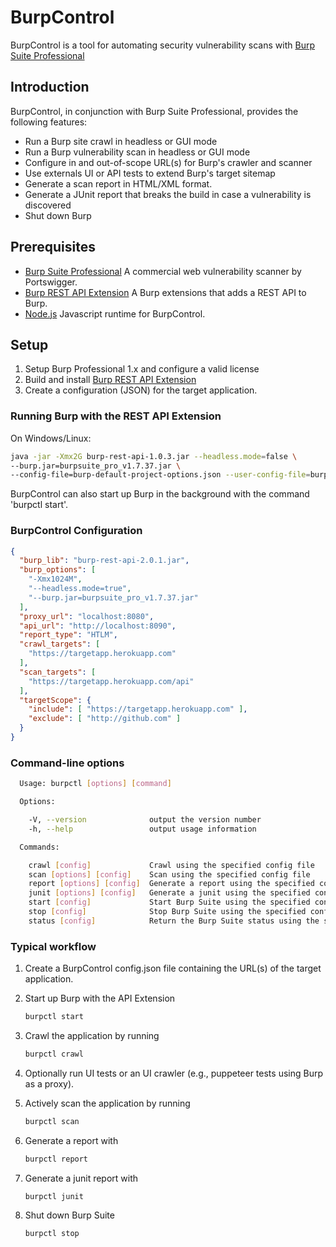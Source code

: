 # BurpControl

BurpControl is a tool for automating security vulnerability scans with [Burp Suite Professional]


## Introduction

BurpControl, in conjunction with Burp Suite Professional, provides the following features:

* Run a Burp site crawl in headless or GUI mode
* Run a Burp vulnerability scan in headless or GUI mode
* Configure in and out-of-scope URL(s) for Burp's crawler and scanner
* Use externals UI or API tests to extend Burp's target sitemap
* Generate a scan report in HTML/XML format.
* Generate a JUnit report that breaks the build in case a vulnerability is discovered
* Shut down Burp

## Prerequisites

* [Burp Suite Professional]
  A commercial web vulnerability scanner by Portswigger.
* [Burp REST API Extension]
  A Burp extensions that adds a REST API to Burp.
* [Node.js]
  Javascript runtime for BurpControl.
  
## Setup

1. Setup Burp Professional 1.x and configure a valid license
2. Build and install [Burp REST API Extension]
3. Create a configuration (JSON) for the target application.

### Running Burp with the REST API Extension

On Windows/Linux:

```sh
java -jar -Xmx2G burp-rest-api-1.0.3.jar --headless.mode=false \
--burp.jar=burpsuite_pro_v1.7.37.jar \
--config-file=burp-default-project-options.json --user-config-file=burp-user-options.json
```

BurpControl can also start up Burp in the background with the command 'burpctl start'.

### BurpControl Configuration

```json
{
  "burp_lib": "burp-rest-api-2.0.1.jar",
  "burp_options": [
    "-Xmx1024M",
    "--headless.mode=true",
    "--burp.jar=burpsuite_pro_v1.7.37.jar"
  ],
  "proxy_url": "localhost:8080",
  "api_url": "http://localhost:8090",
  "report_type": "HTLM",
  "crawl_targets": [
    "https://targetapp.herokuapp.com" 
  ],
  "scan_targets": [
    "https://targetapp.herokuapp.com/api"
  ],
  "targetScope": {
    "include": [ "https://targetapp.herokuapp.com" ],
    "exclude": [ "http://github.com" ]
  }
}
```

### Command-line options

```sh
  Usage: burpctl [options] [command]

  Options:

    -V, --version              output the version number
    -h, --help                 output usage information

  Commands:

    crawl [config]             Crawl using the specified config file
    scan [options] [config]    Scan using the specified config file
    report [options] [config]  Generate a report using the specified config file
    junit [options] [config]   Generate a junit using the specified config file  
    start [config]             Start Burp Suite using the specified config file
    stop [config]              Stop Burp Suite using the specified config file
    status [config]            Return the Burp Suite status using the specified config file

```

### Typical workflow

1. Create a BurpControl config.json file containing the URL(s) of the target application.

2. Start up Burp with the API Extension
    ```sh
    burpctl start
    ```
    
3. Crawl the application by running
    ```sh
    burpctl crawl
    ```

4. Optionally run UI tests or an UI crawler (e.g., puppeteer tests using Burp as a proxy).

5. Actively scan the application by running
    ```sh
    burpctl scan
    ```

6. Generate a report with
    ```sh
    burpctl report
    ```
    
7. Generate a junit report with
    ```sh
    burpctl junit
    ```

8. Shut down Burp Suite
    ```sh
    burpctl stop
    ```

[Burp Suite Professional]: https://portswigger.net/burp
[Burp REST API Extension]: https://github.com/vmware/burp-rest-api
[Node.js]: https://nodejs.org/en/
[Jenkins]: https://jenkins.io/


